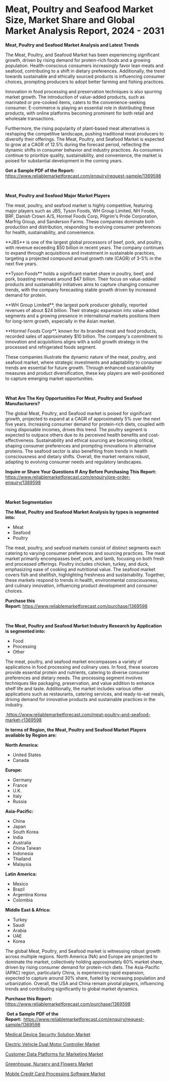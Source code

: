 <p><h1>Meat, Poultry and Seafood Market Size, Market Share and Global Market Analysis Report, 2024 - 2031</h1></p><p><strong>Meat, Poultry and Seafood Market Analysis and Latest Trends</strong></p>
<p><p>The Meat, Poultry, and Seafood Market has been experiencing significant growth, driven by rising demand for protein-rich foods and a growing population. Health-conscious consumers increasingly favor lean meats and seafood, contributing to a shift in dietary preferences. Additionally, the trend towards sustainable and ethically sourced products is influencing consumer choices, prompting producers to adopt better farming and fishing practices.</p><p>Innovation in food processing and preservation techniques is also spurring market growth. The introduction of value-added products, such as marinated or pre-cooked items, caters to the convenience-seeking consumer. E-commerce is playing an essential role in distributing these products, with online platforms becoming prominent for both retail and wholesale transactions.</p><p>Furthermore, the rising popularity of plant-based meat alternatives is reshaping the competitive landscape, pushing traditional meat producers to diversify their offerings. The Meat, Poultry, and Seafood Market is expected to grow at a CAGR of 12.5% during the forecast period, reflecting the dynamic shifts in consumer behavior and industry practices. As consumers continue to prioritize quality, sustainability, and convenience, the market is poised for substantial development in the coming years.</p></p>
<p><strong>Get a Sample PDF of the Report:&nbsp;</strong> <a href="https://www.reliablemarketforecast.com/enquiry/request-sample/1369598?utm_campaign=950&utm_medium=2&utm_source=Github&utm_content=ia&utm_term=06122024&utm_id=meat-poultry-and-seafood">https://www.reliablemarketforecast.com/enquiry/request-sample/1369598</a></p>
<p>&nbsp;</p>
<p><strong>Meat, Poultry and Seafood Major Market Players</strong></p>
<p><p>The meat, poultry, and seafood market is highly competitive, featuring major players such as JBS, Tyson Foods, WH Group Limited, NH Foods, BRF, Danish Crown A/S, Hormel Foods Corp, Pilgrim's Pride Corporation, Marfrig Group, and Sanderson Farms. These companies dominate both production and distribution, responding to evolving consumer preferences for health, sustainability, and convenience.</p><p>**JBS** is one of the largest global processors of beef, pork, and poultry, with revenue exceeding $50 billion in recent years. The company continues to expand through acquisitions and investment in sustainable practices, targeting a projected compound annual growth rate (CAGR) of 3-5% in the next five years.</p><p>**Tyson Foods** holds a significant market share in poultry, beef, and pork, boasting revenues around $47 billion. Their focus on value-added products and sustainability initiatives aims to capture changing consumer trends, with the company forecasting stable growth driven by increased demand for protein.</p><p>**WH Group Limited**, the largest pork producer globally, reported revenues of about $24 billion. Their strategic expansion into value-added segments and a growing presence in international markets positions them for long-term growth, especially in the Asian market.</p><p>**Hormel Foods Corp**, known for its branded meat and food products, recorded sales of approximately $10 billion. The company's commitment to innovation and acquisitions aligns with a solid growth strategy in the processed and refrigerated foods segment.</p><p>These companies illustrate the dynamic nature of the meat, poultry, and seafood market, where strategic investments and adaptability to consumer trends are essential for future growth. Through enhanced sustainability measures and product diversification, these key players are well-positioned to capture emerging market opportunities.</p></p>
<p>&nbsp;</p>
<p><strong>What Are The Key Opportunities For Meat, Poultry and Seafood Manufacturers?</strong></p>
<p><p>The global Meat, Poultry, and Seafood market is poised for significant growth, projected to expand at a CAGR of approximately 5% over the next five years. Increasing consumer demand for protein-rich diets, coupled with rising disposable incomes, drives this trend. The poultry segment is expected to outpace others due to its perceived health benefits and cost-effectiveness. Sustainability and ethical sourcing are becoming critical, shaping consumer preferences and prompting innovations in alternative proteins. The seafood sector is also benefiting from trends in health consciousness and dietary shifts. Overall, the market remains robust, adapting to evolving consumer needs and regulatory landscapes.</p></p>
<p><strong>Inquire or Share Your Questions If Any Before Purchasing This Report:</strong> <a href="https://www.reliablemarketforecast.com/enquiry/pre-order-enquiry/1369598?utm_campaign=950&utm_medium=2&utm_source=Github&utm_content=ia&utm_term=06122024&utm_id=meat-poultry-and-seafood">https://www.reliablemarketforecast.com/enquiry/pre-order-enquiry/1369598</a></p>
<p>&nbsp;</p>
<p><strong>Market Segmentation</strong></p>
<p><strong>The Meat, Poultry and Seafood Market Analysis by types is segmented into:</strong></p>
<p><ul><li>Meat</li><li>Seafood</li><li>Poultry</li></ul></p>
<p><p>The meat, poultry, and seafood markets consist of distinct segments each catering to varying consumer preferences and sourcing practices. The meat market primarily encompasses beef, pork, and lamb, focusing on both fresh and processed offerings. Poultry includes chicken, turkey, and duck, emphasizing ease of cooking and nutritional value. The seafood market covers fish and shellfish, highlighting freshness and sustainability. Together, these markets respond to trends in health, environmental consciousness, and culinary innovation, influencing product development and consumer choices.</p></p>
<p><strong>Purchase this Report:&nbsp;</strong><a href="https://www.reliablemarketforecast.com/purchase/1369598?utm_campaign=950&utm_medium=2&utm_source=Github&utm_content=ia&utm_term=06122024&utm_id=meat-poultry-and-seafood">https://www.reliablemarketforecast.com/purchase/1369598</a></p>
<p>&nbsp;</p>
<p><strong>The Meat, Poultry and Seafood Market Industry Research by Application is segmented into:</strong></p>
<p><ul><li>Food</li><li>Processing</li><li>Other</li></ul></p>
<p><p>The meat, poultry, and seafood market encompasses a variety of applications in food processing and culinary uses. In food, these sources provide essential protein and nutrients, catering to diverse consumer preferences and dietary needs. The processing segment involves techniques like packaging, preservation, and value addition to enhance shelf life and taste. Additionally, the market includes various other applications such as restaurants, catering services, and ready-to-eat meals, driving demand for innovative products and sustainable practices in the industry.</p></p>
<p><a href="https://www.reliablemarketforecast.com/meat-poultry-and-seafood-market-r1369598?utm_campaign=950&utm_medium=2&utm_source=Github&utm_content=ia&utm_term=06122024&utm_id=meat-poultry-and-seafood">&nbsp;https://www.reliablemarketforecast.com/meat-poultry-and-seafood-market-r1369598</a></p>
<p><strong>In terms of Region, the Meat, Poultry and Seafood Market Players available by Region are:</strong></p>
<p>
    <p> <strong> North America: </strong>
        <ul>
            <li>United States</li>
            <li>Canada</li>
        </ul>
        </p> 
    <p> <strong> Europe: </strong>
        <ul>
            <li>Germany</li>
            <li>France</li>
            <li>U.K.</li>
            <li>Italy</li>
            <li>Russia</li>
        </ul>
        </p> 
    <p> <strong> Asia-Pacific: </strong>
        <ul>
            <li>China</li>
            <li>Japan</li>
            <li>South Korea</li>
            <li>India</li>
            <li>Australia</li>
            <li>China Taiwan</li>
            <li>Indonesia</li>
            <li>Thailand</li>
            <li>Malaysia</li>
        </ul>
        </p> 
    <p> <strong> Latin America: </strong>
        <ul>
            <li>Mexico</li>
            <li>Brazil</li>
            <li>Argentina Korea</li>
            <li>Colombia</li>
        </ul>
        </p> 
    <p> <strong> Middle East & Africa: </strong>
        <ul>
            <li>Turkey</li>
            <li>Saudi</li>
            <li>Arabia</li>
            <li>UAE</li>
            <li>Korea</li>
        </ul>
    </p>
    </p>
<p><p>The global Meat, Poultry, and Seafood market is witnessing robust growth across multiple regions. North America (NA) and Europe are projected to dominate the market, collectively holding approximately 60% market share, driven by rising consumer demand for protein-rich diets. The Asia-Pacific (APAC) region, particularly China, is experiencing rapid expansion, expected to capture around 30% share, fueled by increasing population and urbanization. Overall, the USA and China remain pivotal players, influencing trends and contributing significantly to global market dynamics.</p></p>
<p><strong>Purchase this Report: </strong><a href="https://www.reliablemarketforecast.com/purchase/1369598?utm_campaign=950&utm_medium=2&utm_source=Github&utm_content=ia&utm_term=06122024&utm_id=meat-poultry-and-seafood">https://www.reliablemarketforecast.com/purchase/1369598</a></p>
<p>&nbsp;<strong>Get a Sample PDF of the Report:&nbsp;&nbsp;</strong><a href="https://www.reliablemarketforecast.com/enquiry/request-sample/1369598?utm_campaign=950&utm_medium=2&utm_source=Github&utm_content=ia&utm_term=06122024&utm_id=meat-poultry-and-seafood">https://www.reliablemarketforecast.com/enquiry/request-sample/1369598</a></p>
<p><strong></strong></p>
<p><p><a href="https://issuu.com/reportprime-2/docs/medical-device-security-solution-market-size-2030.?utm_campaign=950&utm_medium=2&utm_source=Github&utm_content=ia&utm_term=06122024&utm_id=meat-poultry-and-seafood">Medical Device Security Solution Market</a></p><p><a href="https://issuu.com/reportprime-2/docs/electric-vehicle-dual-motor-controller-market-size?utm_campaign=950&utm_medium=2&utm_source=Github&utm_content=ia&utm_term=06122024&utm_id=meat-poultry-and-seafood">Electric Vehicle Dual Motor Controller Market</a></p><p><a href="https://www.linkedin.com/pulse/the-hashub-gdiff?utm_campaign=950&utm_medium=2&utm_source=Github&utm_content=ia&utm_term=06122024&utm_id=meat-poultry-and-seafood">Customer Data Platforms for Marketing Market</a></p><p><a href="https://github.com/castoriffic/Market-Research-Report-List-5/blob/main/greenhouse-nursery-and-flowers-market.md?utm_campaign=950&utm_medium=2&utm_source=Github&utm_content=ia&utm_term=06122024&utm_id=meat-poultry-and-seafood">Greenhouse, Nursery and Flowers Market</a></p><p><a href="https://www.linkedin.com/pulse/comprehensive-assessment-mobile-credit-card-processing-software-qf4xe?utm_campaign=950&utm_medium=2&utm_source=Github&utm_content=ia&utm_term=06122024&utm_id=meat-poultry-and-seafood">Mobile Credit Card Processing Software Market</a></p></p>
